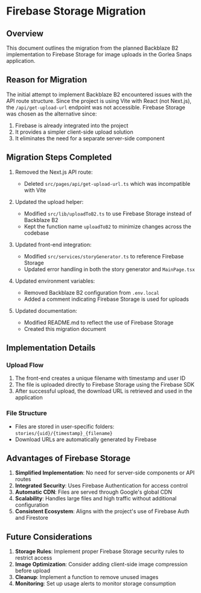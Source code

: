 # Firebase Storage Migration

## Overview
This document outlines the migration from the planned Backblaze B2 implementation to Firebase Storage for image uploads in the Gorlea Snaps application.

## Reason for Migration
The initial attempt to implement Backblaze B2 encountered issues with the API route structure. Since the project is using Vite with React (not Next.js), the `/api/get-upload-url` endpoint was not accessible. Firebase Storage was chosen as the alternative since:

1. Firebase is already integrated into the project
2. It provides a simpler client-side upload solution
3. It eliminates the need for a separate server-side component

## Migration Steps Completed

1. Removed the Next.js API route:
   - Deleted `src/pages/api/get-upload-url.ts` which was incompatible with Vite

2. Updated the upload helper:
   - Modified `src/lib/uploadToB2.ts` to use Firebase Storage instead of Backblaze B2
   - Kept the function name `uploadToB2` to minimize changes across the codebase

3. Updated front-end integration:
   - Modified `src/services/storyGenerator.ts` to reference Firebase Storage
   - Updated error handling in both the story generator and `MainPage.tsx`

4. Updated environment variables:
   - Removed Backblaze B2 configuration from `.env.local`
   - Added a comment indicating Firebase Storage is used for uploads

5. Updated documentation:
   - Modified README.md to reflect the use of Firebase Storage
   - Created this migration document

## Implementation Details

### Upload Flow
1. The front-end creates a unique filename with timestamp and user ID
2. The file is uploaded directly to Firebase Storage using the Firebase SDK
3. After successful upload, the download URL is retrieved and used in the application

### File Structure
- Files are stored in user-specific folders: `stories/{uid}/{timestamp}_{filename}`
- Download URLs are automatically generated by Firebase

## Advantages of Firebase Storage

1. **Simplified Implementation**: No need for server-side components or API routes
2. **Integrated Security**: Uses Firebase Authentication for access control
3. **Automatic CDN**: Files are served through Google's global CDN
4. **Scalability**: Handles large files and high traffic without additional configuration
5. **Consistent Ecosystem**: Aligns with the project's use of Firebase Auth and Firestore

## Future Considerations

1. **Storage Rules**: Implement proper Firebase Storage security rules to restrict access
2. **Image Optimization**: Consider adding client-side image compression before upload
3. **Cleanup**: Implement a function to remove unused images
4. **Monitoring**: Set up usage alerts to monitor storage consumption
